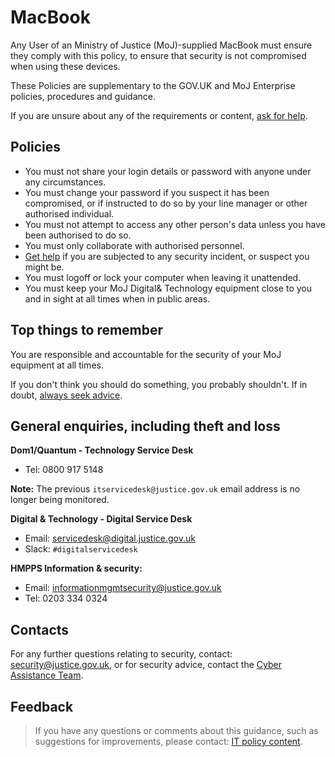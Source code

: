 # MacBook

Any User of an Ministry of Justice \(MoJ\)-supplied MacBook must ensure they comply with this policy, to ensure that security is not compromised when using these devices.

These Policies are supplementary to the GOV.UK and MoJ Enterprise policies, procedures and guidance.

If you are unsure about any of the requirements or content, [ask for help](#contact-details).

## Policies

-   You must not share your login details or password with anyone under any circumstances.
-   You must change your password if you suspect it has been compromised, or if instructed to do so by your line manager or other authorised individual.
-   You must not attempt to access any other person's data unless you have been authorised to do so.
-   You must only collaborate with authorised personnel.
-   [Get help](#general-enquiries-including-theft-and-loss) if you are subjected to any security incident, or suspect you might be.
-   You must logoff or lock your computer when leaving it unattended.
-   You must keep your MoJ Digital& Technology equipment close to you and in sight at all times when in public areas.

## Top things to remember

You are responsible and accountable for the security of your MoJ equipment at all times.

If you don't think you should do something, you probably shouldn't. If in doubt, [always seek advice](#contact-details).

## General enquiries, including theft and loss

**Dom1/Quantum - Technology Service Desk**

-   Tel: 0800 917 5148

**Note:** The previous `itservicedesk@justice.gov.uk` email address is no longer being monitored.

**Digital & Technology - Digital Service Desk**

-   Email: [servicedesk@digital.justice.gov.uk](mailto:servicedesk@digital.justice.gov.uk)
-   Slack: `#digitalservicedesk`

**HMPPS Information & security:**

-   Email: [informationmgmtsecurity@justice.gov.uk](mailto:informationmgmtsecurity@justice.gov.uk)
-   Tel: 0203 334 0324

## Contacts

For any further questions relating to security, contact: [security@justice.gov.uk](mailto:security@justice.gov.uk), or for security advice, contact the [Cyber Assistance Team](mailto:CyberConsultancy@digital.justice.gov.uk).

## Feedback

> If you have any questions or comments about this guidance, such as suggestions for improvements, please contact: [IT policy content](mailto:itpolicycontent@digital.justice.gov.uk).

